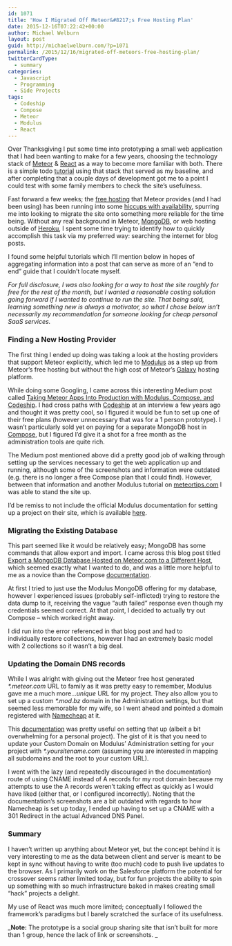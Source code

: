 ```yaml
---
id: 1071
title: 'How I Migrated Off Meteor&#8217;s Free Hosting Plan'
date: 2015-12-16T07:22:42+00:00
author: Michael Welburn
layout: post
guid: http://michaelwelburn.com/?p=1071
permalink: /2015/12/16/migrated-off-meteors-free-hosting-plan/
twitterCardType:
  - summary
categories:
  - Javascript
  - Programming
  - Side Projects
tags:
  - Codeship
  - Compose
  - Meteor
  - Modulus
  - React
---
```

Over Thanksgiving I put some time into prototyping a small web application that I had been wanting to make for a few years, choosing the technology stack of <a href="https://www.meteor.com/" target="_blank">Meteor</a> & <a href="https://facebook.github.io/react/" target="_blank">React</a> as a way to become more familiar with both. There is a simple todo <a href="https://www.meteor.com/tutorials/react/creating-an-app" target="_blank">tutorial</a> using that stack that served as my baseline, and after completing that a couple days of development got me to a point I could test with some family members to check the site&#8217;s usefulness.

Fast forward a few weeks; the <a href="https://www.meteor.com/tutorials/blaze/deploying-your-app" target="_blank">free hosting</a> that Meteor provides (and I had been using) has been running into some <a href="https://forums.meteor.com/t/anybody-else-seeing-mongo-failures-on-meteor-com-hosted-apps/14495/21" target="_blank">hiccups with availability</a>, spurring me into looking to migrate the site onto something more reliable for the time being. Without any real background in Meteor, <a href="https://www.mongodb.org/" target="_blank">MongoDB</a>, or web hosting outside of <a href="https://heroku.com" target="_blank">Heroku</a>, I spent some time trying to identify how to quickly accomplish this task via my preferred way: searching the internet for blog posts.

I found some helpful tutorials which I&#8217;ll mention below in hopes of aggregating information into a post that can serve as more of an &#8220;end to end&#8221; guide that I couldn&#8217;t locate myself.

<!--more-->

_For full disclosure, I was also looking for a way to host the site roughly for free for the rest of the month, but I wanted a reasonable costing solution going forward if I wanted to continue to run the site. That being said, learning something new is always a motivator, so what I chose below isn&#8217;t necessarily my recommendation for someone looking for cheap personal SaaS services._

### Finding a New Hosting Provider

The first thing I ended up doing was taking a look at the hosting providers that support Meteor explicitly, which led me to <a href="https://modulus.io/" target="_blank">Modulus</a> as a step up from Meteor&#8217;s free hosting but without the high cost of Meteor&#8217;s <a href="https://www.meteor.com/why-meteor/pricing" target="_blank">Galaxy</a> hosting platform.

While doing some Googling, I came across this interesting Medium post called <a href="https://medium.com/@david_sykora/taking-meteor-apps-into-production-with-modulus-compose-and-codeship-54236d7f0cc#.44qa45xtb" target="_blank">Taking Meteor Apps Into Production with Modulus, Compose, and Codeship</a>. I had cross paths with <a href="https://codeship.com" target="_blank">Codeship</a> at an interview a few years ago and thought it was pretty cool, so I figured it would be fun to set up one of their free plans (however unnecessary that was for a 1 person prototype). I wasn&#8217;t particularly sold yet on paying for a separate MongoDB host in <a href="https://compose.io/" target="_blank">Compose</a>, but I figured I&#8217;d give it a shot for a free month as the administration tools are quite rich.

The Medium post mentioned above did a pretty good job of walking through setting up the services necessary to get the web application up and running, although some of the screenshots and information were outdated (e.g. there is no longer a free Compose plan that I could find). However, between that information and another Modulus tutorial on <a href="http://meteortips.com/deployment-tutorial/modulus/" target="_blank">meteortips.com</a> I was able to stand the site up.

I&#8217;d be remiss to not include the official Modulus documentation for setting up a project on their site, which is available <a href="http://help.modulus.io/customer/portal/articles/1647770-using-meteor-with-modulus" target="_blank">here</a>.

### Migrating the Existing Database

This part seemed like it would be relatively easy; MongoDB has some commands that allow export and import. I came across this blog post titled <a href="http://blog.daveroma.com/export-meteor-database-to/" target="_blank">Export a MongoDB Database Hosted on Meteor.com to a Different Host</a>, which seemed exactly what I wanted to do, and was a little more helpful to me as a novice than the Compose <a href="https://docs.compose.io/backups/mongodump-mongorestore.html" target="_blank">documentation</a>.

At first I tried to just use the Modulus MongoDB offering for my database, however I experienced issues (probably self-inflicted) trying to restore the data dump to it, receiving the vague &#8220;auth failed&#8221; response even though my credentials seemed correct. At that point, I decided to actually try out Compose &#8211; which worked right away.

I did run into the error referenced in that blog post and had to individually restore collections, however I had an extremely basic model with 2 collections so it wasn&#8217;t a big deal.

### Updating the Domain DNS records

While I was alright with giving out the Meteor free host generated _*.meteor.com_ URL to family as it was pretty easy to remember, Modulus gave me a much more&#8230;_unique_ URL for my project. They also allow you to set up a custom _*.mod.bz_ domain in the Administration settings, but that seemed less memorable for my wife, so I went ahead and pointed a domain registered with <a href="https://www.namecheap.com/" target="_blank">Namecheap</a> at it.

This <a href="http://help.modulus.io/customer/portal/articles/1700863-custom-domains" target="_blank">documentation</a> was pretty useful on setting that up (albeit a bit overwhelming for a personal project). The gist of it is that you need to update your Custom Domain on Modulus&#8217; Administration setting for your project with _*.yoursitename.com_ (assuming you are interested in mapping all subdomains and the root to your custom URL).

I went with the lazy (and repeatedly discouraged in the documentation) route of using CNAME instead of A records for my root domain because my attempts to use the A records weren&#8217;t taking effect as quickly as I would have liked (either that, or I configured incorrectly). Noting that the documentation&#8217;s screenshots are a bit outdated with regards to how Namecheap is set up today, I ended up having to set up a CNAME with a 301 Redirect in the actual Advanced DNS Panel.

### Summary

I haven&#8217;t written up anything about Meteor yet, but the concept behind it is very interesting to me as the data between client and server is meant to be kept in sync without having to write (too much) code to push live updates to the browser. As I primarily work on the Salesforce platform the potential for crossover seems rather limited today, but for fun projects the ability to spin up something with so much infrastructure baked in makes creating small &#8220;hack&#8221; projects a delight.

My use of React was much more limited; conceptually I followed the framework&#8217;s paradigms but I barely scratched the surface of its usefulness.

_**Note:** The prototype is a social group sharing site that isn&#8217;t built for more than 1 group, hence the lack of link or screenshots. _